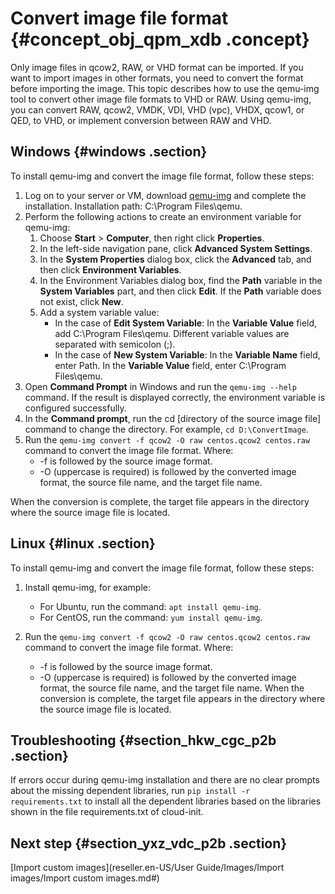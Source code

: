 # Convert image file format {#concept_obj_qpm_xdb .concept}

Only image files in qcow2, RAW, or VHD format can be imported. If you want to import images in other formats, you need to convert the format before importing the image. This topic describes how to use the qemu-img tool to convert other image file formats to VHD or RAW. Using qemu-img, you can convert RAW, qcow2, VMDK, VDI, VHD \(vpc\), VHDX, qcow1, or QED, to VHD, or implement conversion between RAW and VHD.

## Windows {#windows .section}

To install qemu-img and convert the image file format, follow these steps:

1.  Log on to your server or VM, download [qemu-img](https://qemu.weilnetz.de/w64/) and complete the installation. Installation path: C:\\Program Files\\qemu.
2.  Perform the following actions to create an environment variable for qemu-img:
    1.  Choose **Start** \> **Computer**, then right click **Properties**.
    2.  In the left-side navigation pane, click **Advanced System Settings**.
    3.  In the **System Properties** dialog box, click the **Advanced** tab, and then click **Environment Variables**.
    4.  In the Environment Variables dialog box, find the **Path** variable in the **System Variables** part, and then click **Edit**. If the **Path** variable does not exist, click **New**.
    5.  Add a system variable value:
        -   In the case of **Edit System Variable**: In the **Variable Value** field, add C:\\Program Files\\qemu. Different variable values are separated with semicolon \(;\).
        -   In the case of **New System Variable**: In the **Variable Name** field, enter Path. In the **Variable Value** field, enter C:\\Program Files\\qemu.
3.  Open **Command Prompt** in Windows and run the `qemu-img --help` command. If the result is displayed correctly, the environment variable is configured successfully.
4.  In the **Command prompt**, run the cd \[directory of the source image file\] command to change the directory. For example, `cd D:\ConvertImage`.
5.  Run the `qemu-img convert -f qcow2 -O raw centos.qcow2 centos.raw` command to convert the image file format. Where:
    -   -f is followed by the source image format.
    -   -O \(uppercase is required\) is followed by the converted image format, the source file name, and the target file name.

When the conversion is complete, the target file appears in the directory where the source image file is located.

## Linux {#linux .section}

To install qemu-img and convert the image file format, follow these steps:

1.  Install qemu-img, for example:
    -   For Ubuntu, run the command: `apt install qemu-img`.
    -   For CentOS, run the command: `yum install qemu-img`.
2.  Run the `qemu-img convert -f qcow2 -O raw centos.qcow2 centos.raw` command to convert the image file format. Where:

    -   -f is followed by the source image format.
    -   -O \(uppercase is required\) is followed by the converted image format, the source file name, and the target file name.
    When the conversion is complete, the target file appears in the directory where the source image file is located.


## Troubleshooting {#section_hkw_cgc_p2b .section}

If errors occur during qemu-img installation and there are no clear prompts about the missing dependent libraries, run `pip install -r requirements.txt` to install all the dependent libraries based on the libraries shown in the file requirements.txt of cloud-init.

## Next step {#section_yxz_vdc_p2b .section}

[Import custom images](reseller.en-US/User Guide/Images/Import images/Import custom images.md#)

